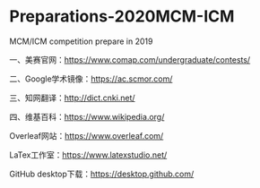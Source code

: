 # Preparations-2020MCM-ICM
MCM/ICM competition prepare in 2019

一、美赛官网：https://www.comap.com/undergraduate/contests/

二、Google学术镜像：https://ac.scmor.com/

三、知网翻译：http://dict.cnki.net/

四、维基百科：https://www.wikipedia.org/

Overleaf网站：https://www.overleaf.com/

LaTex工作室：https://www.latexstudio.net/

GitHub desktop下载：https://desktop.github.com/
